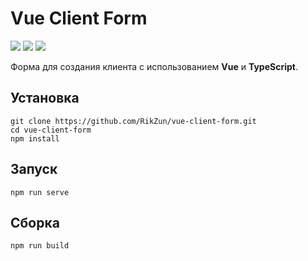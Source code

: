 # Vue Client Form
[![](https://img.shields.io/badge/vue-2.6.11-brightgreen)](https://img.shields.io/badge/vue-2.6.11-brightgreen) [![](https://img.shields.io/badge/license-MIT-green)](https://github.com/RikZun/vue-client-form/blob/main/LICENSE) [![](https://img.shields.io/github/stars/RikZun/vue-client-form)](https://github.com/RikZun/vue-client-form/stargazers)

Форма для создания клиента с использованием **Vue** и **TypeScript**.

## Установка
    git clone https://github.com/RikZun/vue-client-form.git
    cd vue-client-form
    npm install
    
## Запуск
    npm run serve
    
## Сборка
    npm run build
